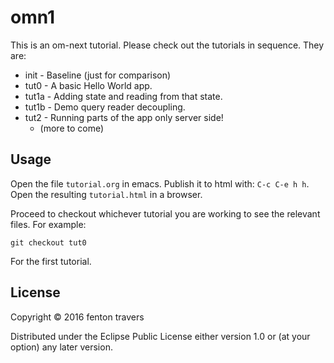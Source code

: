 # omn1

This is an om-next tutorial.  Please check out the tutorials in sequence.  They are:

 * init - Baseline (just for comparison)
 * tut0 - A basic Hello World app.
 * tut1a - Adding state and reading from that state.
 * tut1b - Demo query reader decoupling.
 * tut2 - Running parts of the app only server side!
   * (more to come)

## Usage

  Open the file `tutorial.org` in emacs.  Publish it to html with:
  `C-c C-e h h`.  Open the resulting `tutorial.html` in a browser.

  Proceed to checkout whichever tutorial you are working to see the
  relevant files.  For example:
  
    git checkout tut0

  For the first tutorial.
## License

Copyright © 2016 fenton travers

Distributed under the Eclipse Public License either version 1.0 or (at
your option) any later version.
